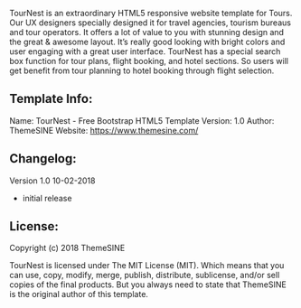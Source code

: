 TourNest is an extraordinary HTML5 responsive website template for Tours. Our UX designers specially designed it for travel agencies, tourism bureaus and tour operators. It offers a lot of value to you with stunning design and the great & awesome layout. It’s really good looking with bright colors and user engaging with a great user interface.
TourNest has a special search box function for tour plans, flight booking, and hotel sections. So users will get benefit from tour planning to hotel booking through flight selection.


Template Info:
-----------------------
Name: 		TourNest - Free Bootstrap HTML5 Template
Version: 	1.0
Author: 	ThemeSINE
Website: 	https://www.themesine.com/


Changelog:
-----------------------
Version 1.0 10-02-2018
- initial release

License:
-----------------------
Copyright (c) 2018 ThemeSINE

TourNest is licensed under The MIT License (MIT). Which means that you can use, copy, modify, merge, publish, distribute, sublicense, and/or sell copies of the final products. But you always need to state that ThemeSINE is the original author of this template.

